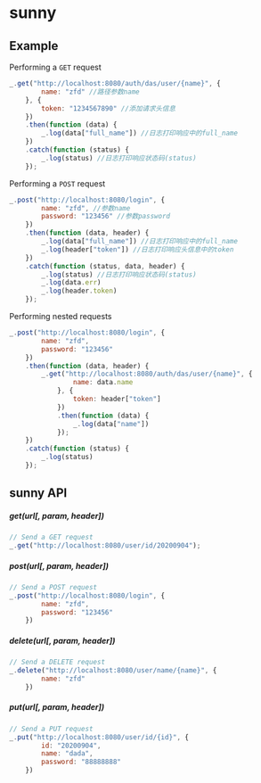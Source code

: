 # sunny


## Example

Performing a `GET` request

```js
_.get("http://localhost:8080/auth/das/user/{name}", {
        name: "zfd" //路径参数name
    }, {
        token: "1234567890" //添加请求头信息
    })
    .then(function (data) {
        _.log(data["full_name"]) //日志打印响应中的full_name
    })
    .catch(function (status) {
        _.log(status) //日志打印响应状态码(status)
    });
```

Performing a `POST` request

```js
_.post("http://localhost:8080/login", {
        name: "zfd", //参数name
        password: "123456" //参数password
    })
    .then(function (data, header) {
        _.log(data["full_name"]) //日志打印响应中的full_name
        _.log(header["token"]) //日志打印响应头信息中的token
    })
    .catch(function (status, data, header) {
        _.log(status) //日志打印响应状态码(status)
        _.log(data.err)
        _.log(header.token)
    });
```

Performing nested requests

```js
_.post("http://localhost:8080/login", {
        name: "zfd",
        password: "123456"
    })
    .then(function (data, header) {
        _.get("http://localhost:8080/auth/das/user/{name}", {
                name: data.name
            }, {
                token: header["token"]
            })
            .then(function (data) {
                _.log(data["name"])
            });
    })
    .catch(function (status) {
        _.log(status)
    });
```

## sunny API

##### get(url[, param, header])

```js
// Send a GET request
_.get("http://localhost:8080/user/id/20200904");
```


##### post(url[, param, header])

```js
// Send a POST request
_.post("http://localhost:8080/login", {
        name: "zfd",
        password: "123456"
    })
```


##### delete(url[, param, header])

```js
// Send a DELETE request
_.delete("http://localhost:8080/user/name/{name}", {
        name: "zfd"
    })
```


##### put(url[, param, header])

```js
// Send a PUT request
_.put("http://localhost:8080/user/id/{id}", {
        id: "20200904",
        name: "dada",
        password: "88888888"
    })
```

